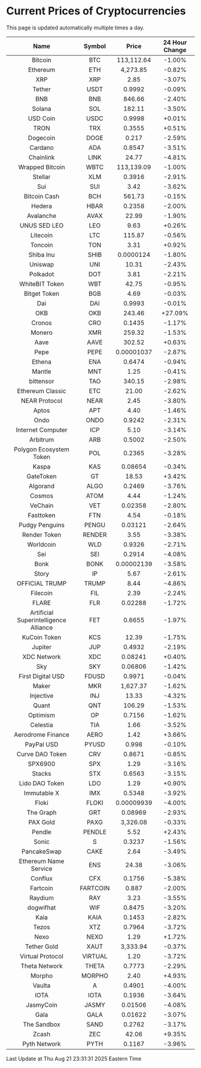 # Current Prices of Cryptocurrencies
This page is updated automatically multiple times a day.

| Name | Symbol | Price | 24 Hour Change |
| :---: |:---:| :---: | :---: |
| Bitcoin | BTC | 113,112.64 | -1.00% |
| Ethereum | ETH | 4,273.85 | -0.82% |
| XRP | XRP | 2.85 | -3.07% |
| Tether | USDT | 0.9992 | -0.09% |
| BNB | BNB | 846.66 | -2.40% |
| Solana | SOL | 182.11 | -3.50% |
| USD Coin | USDC | 0.9998 | +0.01% |
| TRON | TRX | 0.3555 | +0.51% |
| Dogecoin | DOGE | 0.217 | -2.59% |
| Cardano | ADA | 0.8547 | -3.51% |
| Chainlink | LINK | 24.77 | -4.81% |
| Wrapped Bitcoin | WBTC | 113,139.09 | -1.00% |
| Stellar | XLM | 0.3916 | -2.91% |
| Sui | SUI | 3.42 | -3.62% |
| Bitcoin Cash | BCH | 561.73 | -0.15% |
| Hedera | HBAR | 0.2358 | -2.00% |
| Avalanche | AVAX | 22.99 | -1.90% |
| UNUS SED LEO | LEO | 9.63 | +0.26% |
| Litecoin | LTC | 115.87 | -0.56% |
| Toncoin | TON | 3.31 | +0.92% |
| Shiba Inu | SHIB | 0.0000124 | -1.80% |
| Uniswap | UNI | 10.31 | -2.43% |
| Polkadot | DOT | 3.81 | -2.21% |
| WhiteBIT Token | WBT | 42.75 | -0.95% |
| Bitget Token | BGB | 4.69 | -0.03% |
| Dai | DAI | 0.9993 | -0.01% |
| OKB | OKB | 243.46 | +27.09% |
| Cronos | CRO | 0.1435 | -1.17% |
| Monero | XMR | 259.32 | -1.53% |
| Aave | AAVE | 302.52 | +0.63% |
| Pepe | PEPE | 0.00001037 | -2.87% |
| Ethena | ENA | 0.6474 | -0.94% |
| Mantle | MNT | 1.25 | -0.41% |
| bittensor | TAO | 340.15 | -2.98% |
| Ethereum Classic | ETC | 21.00 | -2.62% |
| NEAR Protocol | NEAR | 2.45 | -3.80% |
| Aptos | APT | 4.40 | -1.46% |
| Ondo | ONDO | 0.9242 | -2.31% |
| Internet Computer | ICP | 5.10 | -3.14% |
| Arbitrum | ARB | 0.5002 | -2.50% |
| Polygon Ecosystem Token | POL | 0.2365 | -3.28% |
| Kaspa | KAS | 0.08654 | -0.34% |
| GateToken | GT | 18.53 | +3.42% |
| Algorand | ALGO | 0.2469 | -3.76% |
| Cosmos | ATOM | 4.44 | -1.24% |
| VeChain | VET | 0.02358 | -2.80% |
| Fasttoken | FTN | 4.54 | -0.18% |
| Pudgy Penguins | PENGU | 0.03121 | -2.64% |
| Render Token | RENDER | 3.55 | -3.38% |
| Worldcoin | WLD | 0.9326 | -2.71% |
| Sei | SEI | 0.2914 | -4.08% |
| Bonk | BONK | 0.00002139 | -3.58% |
| Story | IP | 5.67 | -2.61% |
| OFFICIAL TRUMP | TRUMP | 8.44 | -4.86% |
| Filecoin | FIL | 2.39 | -2.24% |
| FLARE | FLR | 0.02288 | -1.72% |
| Artificial Superintelligence Alliance | FET | 0.6655 | -1.97% |
| KuCoin Token | KCS | 12.39 | -1.75% |
| Jupiter | JUP | 0.4932 | -2.19% |
| XDC Network | XDC | 0.08241 | +0.40% |
| Sky | SKY | 0.06806 | -1.42% |
| First Digital USD | FDUSD | 0.9971 | -0.04% |
| Maker | MKR | 1,627.37 | -1.62% |
| Injective | INJ | 13.33 | -4.32% |
| Quant | QNT | 106.29 | -1.53% |
| Optimism | OP | 0.7156 | -1.62% |
| Celestia | TIA | 1.66 | -3.52% |
| Aerodrome Finance | AERO | 1.42 | +3.66% |
| PayPal USD | PYUSD | 0.998 | -0.10% |
| Curve DAO Token | CRV | 0.8671 | -0.85% |
| SPX6900 | SPX | 1.29 | -3.16% |
| Stacks | STX | 0.6563 | -3.15% |
| Lido DAO Token | LDO | 1.29 | +0.90% |
| Immutable X | IMX | 0.5348 | -3.92% |
| Floki | FLOKI | 0.00009939 | -4.00% |
| The Graph | GRT | 0.08969 | -2.93% |
| PAX Gold | PAXG | 3,326.08 | -0.33% |
| Pendle | PENDLE | 5.52 | +2.43% |
| Sonic | S | 0.3237 | -1.56% |
| PancakeSwap | CAKE | 2.64 | -3.49% |
| Ethereum Name Service | ENS | 24.38 | -3.06% |
| Conflux | CFX | 0.1756 | -5.38% |
| Fartcoin | FARTCOIN | 0.887 | -2.00% |
| Raydium | RAY | 3.23 | -3.55% |
| dogwifhat | WIF | 0.8475 | -3.20% |
| Kaia | KAIA | 0.1453 | -2.82% |
| Tezos | XTZ | 0.7964 | -3.72% |
| Nexo | NEXO | 1.29 | +1.72% |
| Tether Gold | XAUT | 3,333.94 | -0.37% |
| Virtual Protocol | VIRTUAL | 1.20 | -3.72% |
| Theta Network | THETA | 0.7773 | -2.29% |
| Morpho | MORPHO | 2.40 | +4.93% |
| Vaulta | A | 0.4901 | -4.00% |
| IOTA | IOTA | 0.1936 | -3.64% |
| JasmyCoin | JASMY | 0.01506 | -4.08% |
| Gala | GALA | 0.01622 | -3.07% |
| The Sandbox | SAND | 0.2762 | -3.17% |
| Zcash | ZEC | 42.06 | +9.35% |
| Pyth Network | PYTH | 0.1167 | -3.96% |

Last Update at Thu Aug 21 23:31:31 2025 Eastern Time